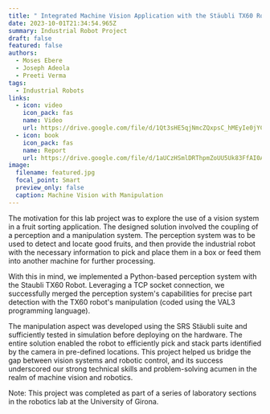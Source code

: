 ```yaml
---
title: " Integrated Machine Vision Application with the Stäubli TX60 Robot"
date: 2023-10-01T21:34:54.965Z
summary: I﻿ndustrial Robot Project
draft: false
featured: false
authors:
  - Moses Ebere
  - Joseph Adeola
  - Preeti Verma
tags:
  - Industrial Robots
links:
  - icon: video
    icon_pack: fas
    name: Video
    url: https://drive.google.com/file/d/1Qt3sHE5qjNmcZQxpsC_hMEyIe0jYCMcI/view?usp=sharing
  - icon: book
    icon_pack: fas
    name: Report
    url: https://drive.google.com/file/d/1aUCzHSmlDRThpmZoUU5Uk83FfAI0ACnv/view?usp=sharing
image:
  filename: featured.jpg
  focal_point: Smart
  preview_only: false
  caption: Machine Vision with Manipulation
---
```

The motivation for this lab project was to explore the use of a vision system in a fruit sorting application. The designed solution involved the coupling of a perception and a manipulation system. The perception system was to be used to detect and locate good fruits, and then provide the industrial robot with the necessary information to pick and place them in a box or feed them into another machine for further processing. 

With this in mind, we implemented a Python-based perception system with the Staubli TX60 Robot. Leveraging a TCP socket connection, we successfully merged the perception system's capabilities for precise part detection with the TX60 robot's manipulation (coded using the VAL3 programming language). 

T﻿he manipulation aspect was developed using the SRS Stäubli suite and sufficiently tested in simulation before deploying on the hardware. The entire solution enabled the robot to efficiently pick and stack parts identified by the camera in pre-defined locations. This project helped us bridge the gap between vision systems and robotic control, and its success underscored our strong technical skills and problem-solving acumen in the realm of machine vision and robotics. 

Note: T﻿his project was completed as part of a series of laboratory sections in the robotics lab at the University of Girona.

